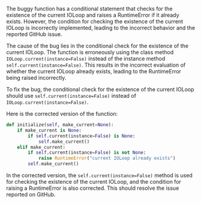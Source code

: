 The buggy function has a conditional statement that checks for the existence of the current IOLoop and raises a RuntimeError if it already exists. However, the condition for checking the existence of the current IOLoop is incorrectly implemented, leading to the incorrect behavior and the reported GitHub issue.

The cause of the bug lies in the conditional check for the existence of the current IOLoop. The function is erroneously using the class method `IOLoop.current(instance=False)` instead of the instance method `self.current(instance=False)`. This results in the incorrect evaluation of whether the current IOLoop already exists, leading to the RuntimeError being raised incorrectly.

To fix the bug, the conditional check for the existence of the current IOLoop should use `self.current(instance=False)` instead of `IOLoop.current(instance=False)`.

Here is the corrected version of the function:

```python
def initialize(self, make_current=None):
    if make_current is None:
        if self.current(instance=False) is None:
            self.make_current()
    elif make_current:
        if self.current(instance=False) is not None:
            raise RuntimeError("current IOLoop already exists")
        self.make_current()
```

In the corrected version, the `self.current(instance=False)` method is used for checking the existence of the current IOLoop, and the condition for raising a RuntimeError is also corrected. This should resolve the issue reported on GitHub.